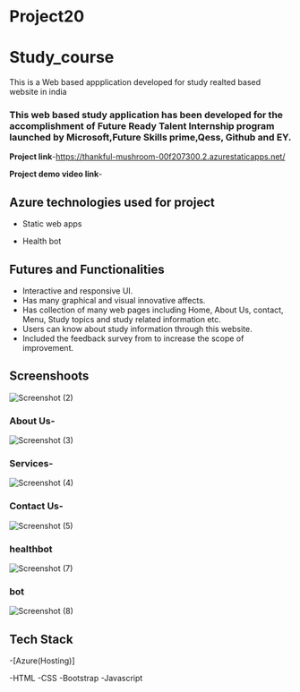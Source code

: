# Project20
# Study_course #
This is a Web based appplication developed for study realted based website in india 

### This web based study application has been developed for the accomplishment of Future Ready Talent Internship program launched by Microsoft,Future Skills prime,Qess, Github and EY.

**Project link**-https://thankful-mushroom-00f207300.2.azurestaticapps.net/

**Project demo video link**-

## Azure technologies used for project 
- Static web apps

- Health bot

## Futures and Functionalities

- Interactive and responsive UI.
- Has many graphical and visual innovative affects.
- Has collection of many web pages including Home, About Us, contact, Menu, Study topics and study related information etc.
- Users can know about study information through this website.
- Included the feedback survey from to increase the scope of improvement.

## Screenshoots
![Screenshot (2)](https://user-images.githubusercontent.com/116786817/213703105-5cf89ecc-b248-48bd-b624-5a2d73d9863b.png)







### About Us-




![Screenshot (3)](https://user-images.githubusercontent.com/116786817/213703155-2bcc89fc-d2d8-4e42-8a36-3d58a7a5d732.png)

### Services-



![Screenshot (4)](https://user-images.githubusercontent.com/116786817/213703217-fca448e8-53b4-44dd-bdfa-58d8879d1f6c.png)

### Contact Us-



![Screenshot (5)](https://user-images.githubusercontent.com/116786817/213703285-dcd33348-c2c2-4b54-8180-49f5de438520.png)


### healthbot



![Screenshot (7)](https://user-images.githubusercontent.com/116786817/213703441-7d6d99c6-5b33-4ee9-b985-73d3ff837070.png)




### bot



![Screenshot (8)](https://user-images.githubusercontent.com/116786817/213703523-40265a3f-2372-4846-881b-606e6b9f0e4d.png)

## Tech Stack

-[Azure(Hosting)]

-HTML
-CSS
-Bootstrap
-Javascript

